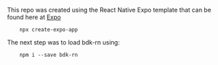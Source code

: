 This repo was created using the React Native Expo template that can be found here at [Expo](https://docs.expo.dev/tutorial/create-your-first-app/)

        npx create-expo-app

The next step was to load bdk-rn using:

        npm i --save bdk-rn

        
